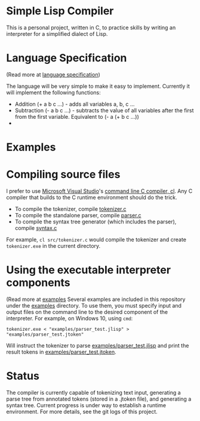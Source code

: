 # Simple Lisp Compiler
This is a personal project, written in C, to practice skills by writing an interpreter for a simplified dialect of Lisp.

# Language Specification
(Read more at [language specification](docs/language.md))

The language will be very simple to make it easy to implement. Currently it will implement the following functions:
 - Addition (+ a b c ...) - adds all variables a, b, c ...
 - Subtraction (- a b c ...) - subtracts the value of all variables after the first from the first variable. Equivalent to (- a (+ b c ...))
 - 
# Examples


# Compiling source files
I prefer to use [Microsoft Visual Studio](https://www.visualstudio.com/en-us/visual-studio-homepage-vs.aspx)'s [command line C compiler, cl](https://msdn.microsoft.com/en-us/library/f35ctcxw.aspx). Any C compiler that builds to the C runtime environment should do the trick.

- To compile the tokenizer, compile [tokenizer.c](src/tokenizer.c)
- To compile the standalone parser, compile [parser.c](src/main/parser.c)
- To compile the syntax tree generator (which includes the parser), compile [syntax.c](src/syntax.c)

For example, `cl src/tokenizer.c` would compile the tokenizer and create `tokenizer.exe` in the current directory.

# Using the executable interpreter components
(Read more at [examples](examples/)
Several examples are included in this repository under the [examples](examples/) directory. To use them, you must specify input and output files on the command line to the desired component of the interpreter. For example, on Windows 10, using `cmd`:

    tokenizer.exe < "examples/parser_test.jlisp" > "examples/parser_test.jtoken"
    
Will instruct the tokenizer to parse [examples/parser_test.jlisp](examples/parser_test.jlisp) and print the result tokens in [examples/parser_test.jtoken](examples/parser_test.jtoken).

# Status
The compiler is currently capable of tokenizing text input, generating a parse tree from annotated tokens (stored in a .jtoken file), and generating a syntax tree.
Current progress is under way to establish a runtime environment.
For more details, see the git logs of this project.

